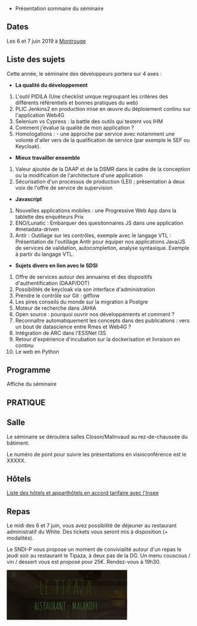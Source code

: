 + Présentation sommaire du séminaire


## Dates

Les 6 et 7 juin 2019 à [Montrouge](https://www.agora.insee.fr/cms/sites/agora/home/services/DG/white--fairway/acces-aux-batiments-white-et-fairway.html)

## Liste des sujets
Cette année, le séminaire des développeurs portera sur 4 axes :

* **La qualité du développement**
1.  L'outil PIDILA (Une checklist unique regroupant les critères des différents référentiels et bonnes pratiques du web)
1.  PLIC Jenkins2 en production mise en œuvre du déploiement continu sur l'application Web4G
1.  Selenium vs Cypress : la battle des outils qui testent vos IHM
1.  Comment j'évalue la qualité de mon application ?
1.  Homologations : - une approche par service avec notamment une volonté d'aller vers de la qualification de service (par exemple le SEF ou Keycloak).


* **Mieux travailler ensemble**
1.  Valeur ajoutée de la DAAP et de la DSMR dans le cadre de la conception ou la modification de l'architecture d'une application
1.  Sécurisation d'un processus de production (LEI) ; présentation à deux voix de l'offre de service de supervision



* **Javascript**
1. Nouvelles applications mobiles : une Progressive Web App dans la tablette des enquêteurs Prix
1. ENO/Lunatic : Embarquer des quesitonnaires JS dans une application #metadata-driven
1.  Antlr : Outillage sur les contrôles, exemple avec le langage VTL : Présentation de l'outillage Antlr pour équiper nos applications Java/JS de services de validation, autocompletion, analyse syntaxique. Exemple à partir du langage VTL.

* **Sujets divers en lien avec le SDSI**

1. Offre de services autour des annuaires et des dispositifs d'authentification (DAAP/DOT)
1. Possibilités de keycloak via son interface d'administration
1. Prendre le contrôle sur Git : gitflow 
1. Les pires conseils du monde sur la migration à Postgre
1. Moteur de recherche dans JAHIA
1. Open source : pourquoi ouvrir nos développements et comment ?
1. Reconnaître automatiquement les concepts dans des publications : vers un bout de datascience entre Rmes et Web4G ?
1. Intégration de ARC dans l'ESSNet I3S
1. Retour d'expérience d'incubation sur la dockerisation et livraison en continu
1. Le web en Python

## Programme
Affiche du séminaire 

## PRATIQUE

## Salle
Le séminaire se déroulera salles Closon/Malinvaud au rez-de-chaussée du bâtiment.

Le numéro de pont pour suivre les présentations en visioconférence est le XXXXX.

## Hôtels
[Liste des hôtels et apparthôtels en accord tarifaire avec l'Insee](https://www.agora.insee.fr/files/live/sites/agora/files/shared/agora/DG/Procedures/Hotels%20et%20residhome%20INSEE%202019.pdf)

## Repas
Le midi des 6 et 7 juin, vous avez possibilité de déjeuner au restaurant administratif du White. Des tickets vous seront mis à disposition (+ modalités).

Le SNDI-P vous propose un moment de convivialité autour d'un repas le jeudi soir au restaurant le Tipaza, à deux pas de la DG. Un menu couscous / vin / dessert vous est proposé pour 25€. Rendez-vous à 19h30.

![Le_Tipaza__Restaurant__Malakoff_-_Google_Chrome](uploads/57d7381da1d729c3eecc81bee9a025d5/Le_Tipaza__Restaurant__Malakoff_-_Google_Chrome.jpg)

